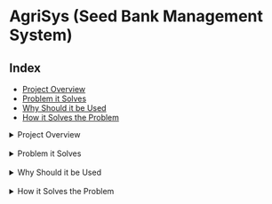 # AgriSys (Seed Bank Management System)

## Index
- [Project Overview](#project-overview)
- [Problem it Solves](#problem-it-solves)
- [Why Should it be Used](#why-should-it-be-used)
- [How it Solves the Problem](#how-it-solves-the-problem)

<details>
  <summary>Project Overview</summary><br>

The seed bank management software is designed to help small and medium-sized farmers in India establish and manage local seed banks. It allows farmers to deposit, withdraw, and exchange seeds, promoting seed diversity and sustainable agricultural practices. Additionally, it provides a platform for knowledge sharing about organic farming methods.
</details><br>

<details>
  <summary>Problem it Solves</summary><br>

1. **Seed Security and Accessibility**: Many small-scale farmers face challenges in accessing quality seeds, especially after a poor harvest or natural disasters. This software provides a structured system for seed storage and distribution, ensuring farmers have access to a diverse range of seeds when needed.
   
2. **Crop Diversification**: By enabling the exchange and withdrawal of different seed varieties, the system encourages crop diversification, which can lead to better pest resistance, improved soil health, and increased resilience to climate change.

3. **Financial Stability**: In times of financial strain, farmers can borrow seeds, which they can repay with seeds from their next harvest. This reduces their dependence on expensive commercial seeds and loans.

4. **Knowledge Sharing**: The platform can serve as a hub for information on organic farming methods, helping farmers adopt sustainable practices that can improve yield and reduce environmental impact.
</details><br>

<details>
  <summary>Why Should it be Used</summary><br>

- **Community Empowerment**: The software empowers local farming communities by creating a cooperative system of seed management and exchange.
- **Cost-Effective**: Reduces the need for farmers to purchase expensive commercial seeds and lowers their financial burden.
- **Sustainability**: Promotes sustainable farming practices and crop diversification, leading to long-term agricultural and environmental benefits.
- **Convenience and Organization**: Provides a structured and organized way to manage seeds, reducing losses due to poor storage and ensuring timely availability of seeds.
</details>
<br>
<details>
  <summary>How it Solves the Problem</summary><br>

1. **Seed Management**: Farmers can easily deposit their seeds into the local seed bank after harvest. The software keeps track of seed types, quantities, and storage methods.
   
2. **Seed Distribution and Exchange**: Farmers can withdraw different seed varieties as needed, promoting crop diversity. The system records all transactions, ensuring transparency and accountability.

3. **Borrowing System**: Farmers can borrow seeds during difficult times and repay them after their next harvest. This feature helps maintain seed availability without financial strain.

4. **Knowledge Sharing Platform**: The software can include a section for educational resources, workshops, and community discussions about organic farming and best practices.
</details>
<br>
